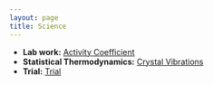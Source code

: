 ```yaml
---
layout: page
title: Science
---
```


* **Lab work:** [Activity Coefficient](Science/Aktivitätskoeffizient.md)
* **Statistical Thermodynamics:** [Crystal Vibrations](Science/Crystal_Vibrations.md)
* **Trial:** [Trial](Trial.md)


